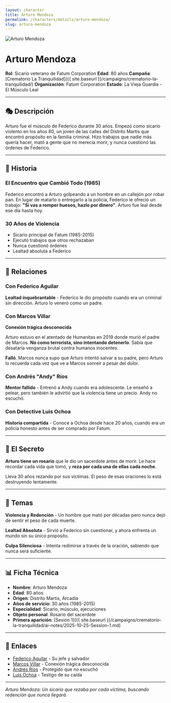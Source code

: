 ```yaml
---
layout: character
title: Arturo Mendoza
permalink: /characters/details/arturo-mendoza/
slug: arturo-mendoza
---
```


<div class="character-photo">
  <img src="{{ site.baseurl }}/assets/img/characters/Arturo_Mendoza.png" alt="Arturo Mendoza" />
</div>

# Arturo Mendoza

**Rol**: Sicario veterano de Fatum Corporation
**Edad**: 80 años
**Campaña**: [Crematorio La Tranquilidad]({{ site.baseurl }}/campaigns/crematorio-la-tranquilidad/)
**Organización**: Fatum Corporation
**Estado**: La Vieja Guardia - El Músculo Leal

---

## 🎭 Descripción

Arturo fue el músculo de Federico durante 30 años. Empezó como sicario violento en los años 80, un joven de las calles del Distrito Martis que encontró propósito en la familia criminal. Hizo trabajos que nadie más quería hacer, mató a gente que no merecía morir, y nunca cuestionó las órdenes de Federico.

---

## 📖 Historia

### El Encuentro que Cambió Todo (1985)
Federico encontró a Arturo golpeando a un hombre en un callejón por robar pan. En lugar de matarlo o entregarlo a la policía, Federico le ofreció un trabajo: **"Si vas a romper huesos, hazlo por dinero"**. Arturo fue leal desde ese día hasta hoy.

### 30 Años de Violencia
- Sicario principal de Fatum (1985-2015)
- Ejecutó trabajos que otros rechazaban
- Nunca cuestionó órdenes
- Lealtad absoluta a Federico

---

## 🔗 Relaciones

### Con Federico Aguilar
**Lealtad inquebrantable** - Federico le dio propósito cuando era un criminal sin dirección. Arturo lo veneró como un padre.

### Con Marcos Villar
**Conexión trágica desconocida**

Arturo estuvo en el atentado de Humanitas en 2019 donde murió el padre de Marcos. **No como terrorista, sino intentando detenerlo**. Sabía que desataría venganza brutal contra humanos inocentes.

**Falló**. Marcos nunca supo que Arturo intentó salvar a su padre, pero Arturo lo recuerda cada vez que ve a Marcos sonreír a pesar del dolor.

### Con Andrés "Andy" Ríos
**Mentor fallido** - Entrenó a Andy cuando era adolescente. Le enseñó a pelear, pero también le advirtió que la violencia tiene un precio. Andy no escuchó.

### Con Detective Luis Ochoa
**Historia compartida** - Conoce a Ochoa desde hace 20 años, cuando era un policía honesto antes de ser comprado por Fatum.

---

## 🤫 El Secreto

**Arturo tiene un rosario** que le dio un sacerdote antes de morir. Le hace recordar cada vida que tomó, y **reza por cada una de ellas cada noche**.

Lleva 30 años rezando por sus víctimas. El peso de esas oraciones lo está destruyendo lentamente.

---

## 💭 Temas

**Violencia y Redención** - Un hombre que mató por décadas pero nunca dejó de sentir el peso de cada muerte.

**Lealtad Absoluta** - Sirvió a Federico sin cuestionar, y ahora enfrenta un mundo sin su único propósito.

**Culpa Silenciosa** - Intenta redimirse a través de la oración, sabiendo que nunca será suficiente.

---

## 📊 Ficha Técnica

- **Nombre**: Arturo Mendoza
- **Edad**: 80 años
- **Origen**: Distrito Martis, Arcadia
- **Años de servicio**: 30 años (1985-2015)
- **Especialidad**: Sicario, músculo, ejecuciones
- **Objeto personal**: Rosario del sacerdote
- **Primera aparición**: [Sesión 1]({{ site.baseurl }}/campaigns/crematorio-la-tranquilidad/ai-notes/2025-10-25-Session-1.md)

---

## 🔗 Enlaces

- [Federico Aguilar](federico-aguilar.md) - Su jefe y salvador
- [Marcos Villar](marcos-villar.md) - Conexión trágica desconocida
- [Andrés Ríos](andres-rios.md) - Protegido que no escuchó
- [Luis Ochoa](luis-ochoa.md) - Testigo de su caída

---

*Arturo Mendoza: Un sicario que rezaba por cada víctima, buscando redención que nunca llegará.*
